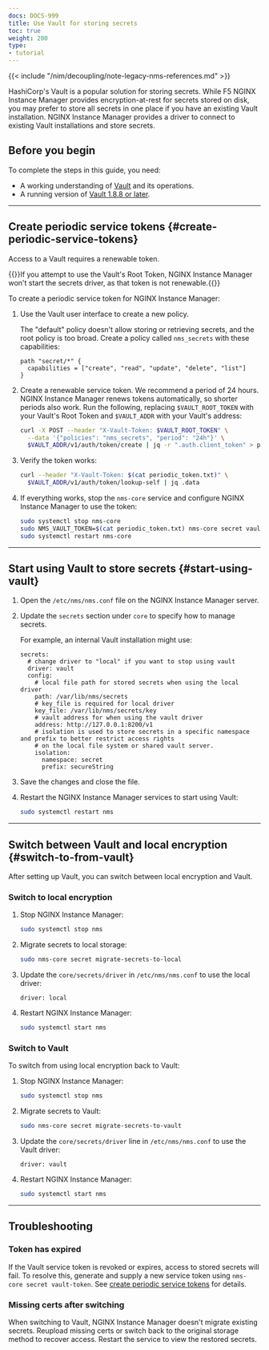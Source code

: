 ```yaml
---
docs: DOCS-999
title: Use Vault for storing secrets
toc: true
weight: 200
type:
- tutorial
---
```


{{< include "/nim/decoupling/note-legacy-nms-references.md" >}}

HashiCorp's Vault is a popular solution for storing secrets. While F5 NGINX Instance Manager provides encryption-at-rest for secrets stored on disk, you may prefer to store all secrets in one place if you have an existing Vault installation. NGINX Instance Manager provides a driver to connect to existing Vault installations and store secrets.

## Before you begin

To complete the steps in this guide, you need:

- A working understanding of [Vault](https://www.vaultproject.io) and its operations.
- A running version of [Vault 1.8.8 or later](https://www.vaultproject.io/docs/install).

---

## Create periodic service tokens {#create-periodic-service-tokens}

Access to a Vault requires a renewable token.

{{<note>}}If you attempt to use the Vault's Root Token, NGINX Instance Manager won't start the secrets driver, as that token is not renewable.{{</note>}}

To create a periodic service token for NGINX Instance Manager:

1. Use the Vault user interface to create a new policy.

   The "default" policy doesn't allow storing or retrieving secrets, and the root policy is too broad. Create a policy called `nms_secrets` with these capabilities:

    ```text
    path "secret/*" {
      capabilities = ["create", "read", "update", "delete", "list"]
    }
    ```

2. Create a renewable service token. We recommend a period of 24 hours. NGINX Instance Manager renews tokens automatically, so shorter periods also work. Run the following, replacing `$VAULT_ROOT_TOKEN` with your Vault's Root Token and `$VAULT_ADDR` with your Vault's address:

    ```bash
    curl -X POST --header "X-Vault-Token: $VAULT_ROOT_TOKEN" \
      --data '{"policies": "nms_secrets", "period": "24h"}' \
      $VAULT_ADDR/v1/auth/token/create | jq -r ".auth.client_token" > periodic_token.txt
    ```

3. Verify the token works:

    ```bash
    curl --header "X-Vault-Token: $(cat periodic_token.txt)" \
      $VAULT_ADDR/v1/auth/token/lookup-self | jq .data
    ```

4. If everything works, stop the `nms-core` service and configure NGINX Instance Manager to use the token:

    ```bash
    sudo systemctl stop nms-core
    sudo NMS_VAULT_TOKEN=$(cat periodic_token.txt) nms-core secret vault-token
    sudo systemctl restart nms-core
    ```

---

## Start using Vault to store secrets {#start-using-vault}

1. Open the `/etc/nms/nms.conf` file on the NGINX Instance Manager server.
2. Update the `secrets` section under `core` to specify how to manage secrets.

   For example, an internal Vault installation might use:

   ```text
   secrets:
     # change driver to "local" if you want to stop using vault
     driver: vault
     config:
       # local file path for stored secrets when using the local driver
       path: /var/lib/nms/secrets
       # key_file is required for local driver
       key_file: /var/lib/nms/secrets/key
       # vault address for when using the vault driver
       address: http://127.0.0.1:8200/v1
       # isolation is used to store secrets in a specific namespace and prefix to better restrict access rights
       # on the local file system or shared vault server.
       isolation:
         namespace: secret
         prefix: secureString
   ```

3. Save the changes and close the file.
4. Restart the NGINX Instance Manager services to start using Vault:

   ```bash
   sudo systemctl restart nms
   ```

---

## Switch between Vault and local encryption {#switch-to-from-vault}

After setting up Vault, you can switch between local encryption and Vault.

### Switch to local encryption

1. Stop NGINX Instance Manager:

   ```bash
   sudo systemctl stop nms
   ```

2. Migrate secrets to local storage:

   ```bash
   sudo nms-core secret migrate-secrets-to-local
   ```

3. Update the `core/secrets/driver` in `/etc/nms/nms.conf` to use the local driver:

   ```text
   driver: local
   ```

4. Restart NGINX Instance Manager:

   ```bash
   sudo systemctl start nms
   ```

### Switch to Vault

To switch from using local encryption back to Vault:

1. Stop NGINX Instance Manager:

   ```bash
   sudo systemctl stop nms
   ```

2. Migrate secrets to Vault:

   ```bash
   sudo nms-core secret migrate-secrets-to-vault
   ```

3. Update the `core/secrets/driver` line in `/etc/nms/nms.conf` to use the Vault driver:

   ```text
   driver: vault
   ```

4. Restart NGINX Instance Manager:

   ```bash
   sudo systemctl start nms
   ```

---

## Troubleshooting

### Token has expired

If the Vault service token is revoked or expires, access to stored secrets will fail. To resolve this, generate and supply a new service token using `nms-core secret vault-token`. See [create periodic service tokens](#create-periodic-service-tokens) for details.

### Missing certs after switching

When switching to Vault, NGINX Instance Manager doesn't migrate existing secrets. Reupload missing certs or switch back to the original storage method to recover access. Restart the service to view the restored secrets.
